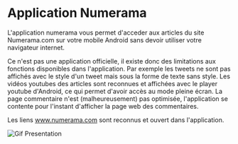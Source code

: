 # Application Numerama
L'application numerama vous permet d'acceder aux articles du site Numerama.com sur votre mobile Android sans devoir utiliser votre navigateur internet.

Ce n'est pas une application officielle, il existe donc des limitations aux fonctions disponibles dans l'application. Par exemple les tweets ne sont pas affichés avec le style d'un tweet mais sous la forme de texte sans style.
Les vidéos youtubes des articles sont reconnues et affichées avec le player youtube d'Android, ce qui permet d'avoir accès au mode pleine écran.
La page commentaire n'est (malheureusement) pas optimisée, l'application se contente pour l'instant d'afficher la page web des commentaires.

Les liens www.numerama.com sont reconnus et ouvert dans l'application.

![Gif Presentation](https://margo.convertio.me/p/7ZDJBNw4zvyWz1ro3ghv-g/632e38ac694884e3a2681ebc0593f887/device-2017-02-17-180807.gif)
